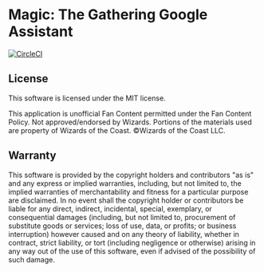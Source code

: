 # Magic: The Gathering Google Assistant

[![CircleCI](https://circleci.com/gh/rxlabs/mtg.ai.svg?style=shield)](https://circleci.com/gh/rxlabs/mtg.ai)

## License

This software is licensed under the MIT license.

This application is unofficial Fan Content permitted under the Fan Content Policy.
Not approved/endorsed by Wizards.
Portions of the materials used are property of Wizards of the Coast. ©Wizards of the Coast LLC.

## Warranty

This software is provided by the copyright holders and contributors "as is" and
any express or implied warranties, including, but not limited to, the implied
warranties of merchantability and fitness for a particular purpose are
disclaimed. In no event shall the copyright holder or contributors be liable for
any direct, indirect, incidental, special, exemplary, or consequential damages
(including, but not limited to, procurement of substitute goods or services;
loss of use, data, or profits; or business interruption) however caused and on
any theory of liability, whether in contract, strict liability, or tort
(including negligence or otherwise) arising in any way out of the use of this
software, even if advised of the possibility of such damage.
